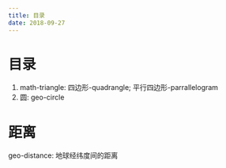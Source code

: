 ```yaml
---
title: 目录
date: 2018-09-27
---
```

# 目录
1. math-triangle: 四边形-quadrangle; 平行四边形-parrallelogram
1. 圆: geo-circle


# 距离
geo-distance: 地球经纬度间的距离